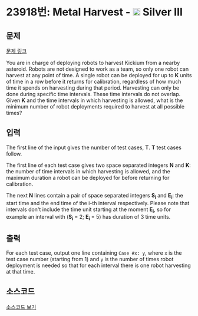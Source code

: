 # 23918번: Metal Harvest - <img src="https://static.solved.ac/tier_small/8.svg" style="height:20px" /> Silver III

<!-- performance -->

<!-- 문제 제출 후 깃허브에 푸시를 했을 때 제출한 코드의 성능이 입력될 공간입니다.-->

<!-- end -->

## 문제

[문제 링크](https://boj.kr/23918)


<p>You are in charge of deploying robots to harvest Kickium from a nearby asteroid. Robots are not designed to work as a team, so only one robot can harvest at any point of time. A single robot can be deployed for up to&nbsp;<b>K</b>&nbsp;units of time in a row before it returns for calibration, regardless of how much time it spends on harvesting during that period. Harvesting can only be done during specific time intervals. These time intervals do not overlap. Given&nbsp;<b>K</b>&nbsp;and the time intervals in which harvesting is allowed, what is the minimum number of robot deployments required to harvest at all possible times?</p>



## 입력


<p>The first line of the input gives the number of test cases,&nbsp;<b>T</b>.&nbsp;<b>T</b>&nbsp;test cases follow.</p>

<p>The first line of each test case gives two space separated integers&nbsp;<b>N</b>&nbsp;and&nbsp;<b>K</b>: the number of time intervals in which harvesting is allowed, and the maximum duration a robot can be deployed for before returning for calibration.</p>

<p>The next&nbsp;<b>N</b>&nbsp;lines contain a pair of space separated integers&nbsp;<b>S<sub>i</sub></b>&nbsp;and&nbsp;<b>E<sub>i</sub></b>: the start time and the end time of the i-th interval respectively. Please note that intervals don't include the time unit starting at the moment&nbsp;<b>E<sub>i</sub></b>, so for example an interval with (<b>S<sub>i</sub></b>&nbsp;= 2;&nbsp;<b>E<sub>i</sub></b>&nbsp;= 5) has duration of 3 time units.</p>



## 출력


<p>For each test case, output one line containing&nbsp;<code>Case #x: y</code>, where&nbsp;<code>x</code>&nbsp;is the test case number (starting from 1) and&nbsp;<code>y</code>&nbsp;is the number of times robot deployment is needed so that for each interval there is one robot harvesting at that time.</p>



## 소스코드

[소스코드 보기](Metal%20Harvest.py)